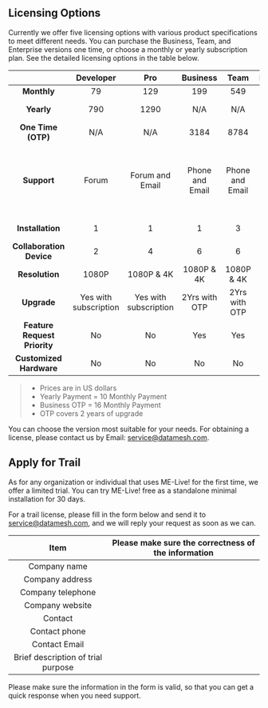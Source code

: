 ## Licensing Options

Currently we offer five licensing options with various product specifications to meet different needs. You can purchase the Business, Team, and Enterprise versions one time, or choose a monthly or yearly subscription plan. See the detailed licensing options in the table below.

|                                  | Developer  |  Pro | Business  |  Team |  Enterprise |
|:--------------------------------:|:---:|:---:|:---:|:---:|:---:|
|  **Monthly**                     | 79  | 129  | 199  | 549  |  N/A |
|  **Yearly**                      | 790  | 1290  | N/A  | N/A  |  Contact Sales |
|  **One Time (OTP)**              |  N/A  |   N/A |  3184 |  8784 | Contact Sales  |
|  **Support**                     | Forum  | Forum and Email  |  Phone and Email |  Phone and Email | 24/7 Phone and Email support, optional Onsite support  |
|  **Installation**                | 1  |  1 |  1 |  3 |  Contact Sales |
|  **Collaboration Device**        | 2  |  4 |  6 |  6 | Contact Sales  |
|  **Resolution**                  | 1080P  |   1080P & 4K |  1080P & 4K  |  1080P & 4K  | 1080P & 4K  |
|  **Upgrade**                     | Yes with subscription  |  Yes with subscription | 2Yrs with OTP  | 2Yrs with OTP  |  Contact Sales |
|  **Feature Request Priority**    |  No |  No |  Yes | Yes  | Yes  |
|  **Customized Hardware**         | No  | No  | No  | No  |  Contact Sales |

>  * Prices are in US dollars
>  * Yearly Payment = 10 Monthly Payment
>  * Business OTP = 16 Monthly Payment
>  * OTP covers 2 years of upgrade

You can choose the version most suitable for your needs. For obtaining a license, please contact us by Email: service@datamesh.com.

## Apply for Trail

As for any organization or individual that uses ME-Live! for the first time, we offer a limited trial. You can try ME-Live! free as a standalone minimal installation for 30 days.

For a trail license, please fill in the form below and send it to service@datamesh.com, and we will reply your request as soon as we can.

| Item | Please make sure the correctness of the information |
|:---:|:---:|
| Company name   | |
| Company address |    |
| Company telephone  |    |
|  Company website |    |
|  Contact |     |
|  Contact phone |   |
|  Contact Email |    |
|  Brief description of trial purpose |   |

Please make sure the information in the form is valid, so that you can get a quick response when you need support.
